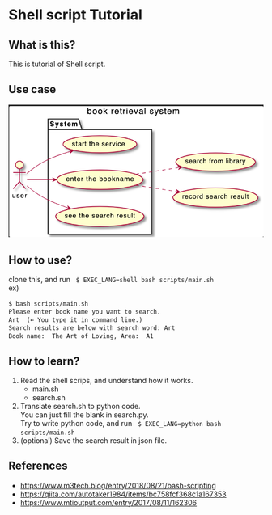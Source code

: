 # Shell script Tutorial

## What is this?
This is tutorial of Shell script.

## Use case
![UseCaseFigure](lib/usecase.png)

## How to use?
clone this, and run ``` $ EXEC_LANG=shell bash scripts/main.sh```  
ex)  
  ```
  $ bash scripts/main.sh
  Please enter book name you want to search.
  Art  (← You type it in command line.)
  Search results are below with search word: Art
  Book name:  The Art of Loving, Area:  A1
  ```

## How to learn?
1. Read the shell scrips, and understand how it works. 
    - main.sh
    - search.sh
2. Translate search.sh to python code.  
   You can just fill the blank in search.py.  
   Try to write python code, and run ``` $ EXEC_LANG=python bash scripts/main.sh```
3. (optional) Save the search result in json file.


## References
- https://www.m3tech.blog/entry/2018/08/21/bash-scripting  
- https://qiita.com/autotaker1984/items/bc758fcf368c1a167353  
- https://www.mtioutput.com/entry/2017/08/11/162306 